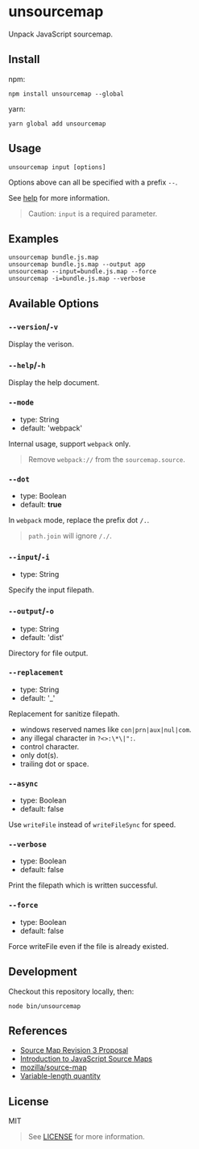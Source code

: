 # unsourcemap

Unpack JavaScript sourcemap.

## Install

npm:

```shell
npm install unsourcemap --global
```

yarn:

```shell
yarn global add unsourcemap
```

## Usage

```shell
unsourcemap input [options]
```

Options above can all be specified with a prefix `--`.

See [help](docs/help) for more information.

> Caution: `input` is a required parameter.

## Examples

```shell
unsourcemap bundle.js.map
unsourcemap bundle.js.map --output app
unsourcemap --input=bundle.js.map --force
unsourcemap -i=bundle.js.map --verbose
```

## Available Options

### `--version`/`-v`

Display the verison.

### `--help`/`-h`

Display the help document.

### `--mode`

- type: String
- default: 'webpack'

Internal usage, support `webpack` only.

> Remove `webpack://` from the `sourcemap.source`.

### `--dot`

- type: Boolean
- default: **true**

In `webpack` mode, replace the prefix dot `/.`.

> `path.join` will ignore `/./`.

### `--input`/`-i`

- type: String

Specify the input filepath.

### `--output`/`-o`

- type: String
- default: 'dist'

Directory for file output.

### `--replacement`

- type: String
- default: '_'

Replacement for sanitize filepath.

- windows reserved names like `con|prn|aux|nul|com`.
- any illegal character in `?<>:\*\|":`.
- control character.
- only dot(s).
- trailing dot or space.

### `--async`

- type: Boolean
- default: false

Use `writeFile` instead of `writeFileSync` for speed.

### `--verbose`

- type: Boolean
- default: false

Print the filepath which is written successful.

### `--force`

- type: Boolean
- default: false

Force writeFile even if the file is already existed.

## Development

Checkout this repository locally, then:

```shell
node bin/unsourcemap
```

## References

- [Source Map Revision 3 Proposal](https://docs.google.com/document/d/1U1RGAehQwRypUTovF1KRlpiOFze0b-_2gc6fAH0KY0k)
- [Introduction to JavaScript Source Maps](https://www.html5rocks.com/en/tutorials/developertools/sourcemaps/)
- [mozilla/source-map](https://github.com/mozilla/source-map)
- [Variable-length quantity](https://en.wikipedia.org/wiki/Variable-length_quantity)

## License

MIT

> See [LICENSE](LICENSE) for more information.
